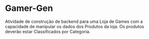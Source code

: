 # Gamer-Gen
Atividade de construção de backend para uma Loja de Games com a capacidade de manipular os dados dos Produtos da loja. Os produtos deverão estar Classificados por Categoria.
